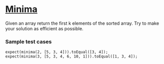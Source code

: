 # [Minima](https://www.notion.so/Minima-07fc97f2096440f984dbf1a5de68d696)
Given an array return the first k elements of the sorted array. Try to make your solution as efficient as possible.

### Sample test cases

    expect(minima(2, [5, 3, 4])).toEqual([3, 4]);
    expect(minima(3, [5, 3, 4, 6, 10, 1])).toEqual([1, 3, 4]);
